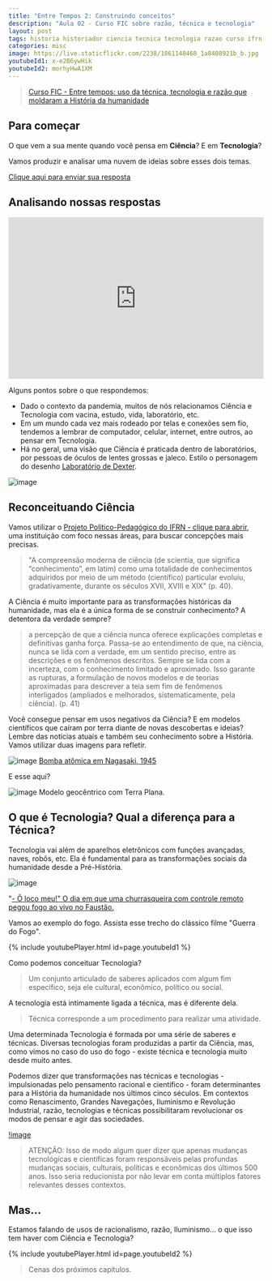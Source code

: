 ```yaml
---
title: "Entre Tempos 2: Construindo conceitos"
description: "Aula 02 - Curso FIC sobre razão, técnica e tecnologia"
layout: post
tags: historia historiador ciencia tecnica tecnologia razao curso ifrn history fic metodo cientifico ideia
categories: misc
image: https://live.staticflickr.com/2238/1861148468_1a8408921b_b.jpg
youtubeId1: x-e2B6ywHik
youtubeId2: morhyHwA1XM
---
```


> [Curso FIC - Entre tempos: uso da técnica, tecnologia e razão que moldaram a História da humanidade](https://0jonjo.github.io/_pages/entretempos/)

## Para começar

O que vem a sua mente quando você pensa em **Ciência**? E em **Tecnologia**?

Vamos produzir e analisar uma nuvem de ideias sobre esses dois temas.  

[Clique aqui para enviar sua resposta](https://www.menti.com/h9pdd12ffw)

## Analisando nossas respostas

<div style='position: relative; padding-bottom: 56.25%; padding-top: 35px; height: 0; overflow: hidden;'><iframe sandbox='allow-scripts allow-same-origin allow-presentation' allowfullscreen='true' allowtransparency='true' frameborder='0' height='315' src='https://www.mentimeter.com/embed/5a1f6c24d03530f97a0f25b2b6ff972e/341c4cee1316' style='position: absolute; top: 0; left: 0; width: 100%; height: 100%;' width='420'></iframe></div>

Alguns pontos sobre o que respondemos:
- Dado o contexto da pandemia, muitos de nós relacionamos Ciência e Tecnologia com vacina, estudo, vida, laboratório, etc.
- Em um mundo cada vez mais rodeado por telas e conexões sem fio, tendemos a lembrar de computador, celular, internet, entre outros, ao pensar em Tecnologia.
- Há no geral, uma visão que Ciência é praticada dentro de laboratórios, por pessoas de óculos de lentes grossas e jaleco. Estilo o personagem do desenho [Laboratório de Dexter](https://pt.wikipedia.org/wiki/Dexter%27s_Laboratory).

![image](https://i.pinimg.com/originals/54/a1/39/54a139feca94859581bf51ccb7ab319b.jpg)

## Reconceituando Ciência

Vamos utilizar o [Projeto Político-Pedagógico do IFRN - clique para abrir](https://portal.ifrn.edu.br/institucional/projeto-politico-pedagogico-1), uma instituição com foco nessas áreas, para buscar concepções mais precisas.

> "A compreensão moderna de ciência (de scientia, que significa “conhecimento”, em latim) como uma totalidade de conhecimentos adquiridos por meio de um método (científico) particular evoluiu, gradativamente, durante os séculos XVII, XVIII e XIX" (p. 40).

A Ciência é muito importante para as transformações históricas da humanidade, mas ela é a única forma de se construir conhecimento? A detentora da verdade sempre?

> a percepção de que a ciência nunca oferece explicações completas e
definitivas ganha força. Passa-se ao entendimento de que, na ciência, nunca se lida com a verdade, em um sentido preciso, entre as descrições e os fenômenos descritos. Sempre se lida com a incerteza, com o conhecimento limitado e aproximado. Isso garante as rupturas, a formulação de novos modelos e de teorias aproximadas para descrever a teia sem fim de fenômenos interligados (ampliados e melhorados, sistematicamente, pela ciência). (p. 41)

Você consegue pensar em usos negativos da Ciência? E em modelos científicos que caíram por terra diante de novas descobertas e ideias? Lembre das notícias atuais e também seu conhecimento sobre a História. Vamos utilizar duas imagens para refletir.

![image](https://live.staticflickr.com/2238/1861148468_1a8408921b_b.jpg)
[Bomba atômica em Nagasaki, 1945](https://wordpress.org/openverse/image/88761546-279f-4bc6-95b0-9ce7b201103a)

E esse aqui?

![image](https://external-content.duckduckgo.com/iu/?u=https%3A%2F%2F3.bp.blogspot.com%2F-Pw6ycCSsAbA%2FWXjhZpJ41xI%2FAAAAAAAAHKY%2FmMxSV3ObXH0LwW2GSyZEg1tZvZPkZbetQCLcBGAs%2Fs1600%2Fterra-plana-teoria.jpg&f=1&nofb=1)
Modelo geocêntrico com Terra Plana.

## O que é Tecnologia? Qual a diferença para a Técnica?

Tecnologia vai além de aparelhos eletrônicos com funções avançadas, naves, robôs, etc. Ela é fundamental para as transformações sociais da humanidade desde a Pré-História. 

![image](https://external-content.duckduckgo.com/iu/?u=https%3A%2F%2Fimg.quizur.com%2Ff%2Fimg5e15f485cf0640.84233017.jpeg%3FlastEdited%3D1578497184&f=1&nofb=1)

"[- Ô loco meu!" O dia em que uma churrasqueira com controle remoto pegou fogo ao vivo no Faustão.](https://www.youtube.com/watch?v=iEwfczXUc-A)

Vamos ao exemplo do fogo. Assista esse trecho do clássico filme "Guerra do Fogo".

{% include youtubePlayer.html id=page.youtubeId1 %}

Como podemos conceituar Tecnologia?
 
> Um conjunto articulado de saberes aplicados com algum fim específico, seja ele cultural, econômico, político ou social. 

A tecnologia está intimamente ligada a técnica, mas é diferente dela.

> Técnica corresponde a um procedimento para realizar uma atividade.

Uma determinada Tecnologia é formada por uma série de saberes e técnicas. Diversas tecnologias foram produzidas a partir da Ciência, mas, como vimos no caso do uso do fogo - existe técnica e tecnologia muito desde muito antes.

Podemos dizer que transformações nas técnicas e tecnologias - impulsionadas pelo pensamento racional e científico -  foram determinantes para a História da humanidade nos últimos cinco séculos. Em contextos como Renascimento, Grandes Navegações, Iluminismo e Revolução Industrial, razão, tecnologias e técnicas possibilitaram revolucionar os modos de pensar e agir das sociedades.

[!image](https://www.meme-arsenal.com/memes/6cec25ddda4b0fd41a8c00b57113fdde.jpg)

> ATENÇÃO: Isso de modo algum quer dizer que apenas mudanças tecnológicas e científicas foram responsáveis pelas profundas mudanças sociais, culturais, políticas e econômicas dos últimos 500 anos. Isso seria reducionista por não levar em conta múltiplos fatores relevantes desses contextos.

## Mas...

Estamos falando de usos de racionalismo, razão, Iluminismo... o que isso tem haver com Ciência e Tecnologia?

{% include youtubePlayer.html id=page.youtubeId2 %}

> Cenas dos próximos capítulos.